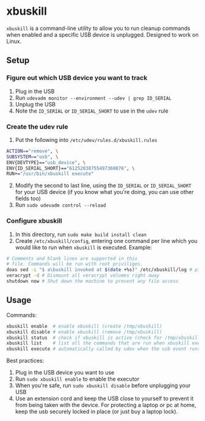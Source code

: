 # xbuskill

`xbuskill` is a command-line utility to allow you to run cleanup commands when
enabled and a specific USB device is unplugged. Designed to work on Linux.

## Setup

### Figure out which USB device you want to track

1. Plug in the USB
2. Run `udevadm monitor --environment --udev | grep ID_SERIAL`
3. Unplug the USB
4. Note the `ID_SERIAL` or `ID_SERIAL_SHORT` to use in the `udev` rule

### Create the udev rule

1. Put the following into `/etc/udev/rules.d/xbuskill.rules`
```sh
ACTION=="remove", \
SUBSYSTEM=="usb", \
ENV{DEVTYPE}=="usb_device", \
ENV{ID_SERIAL_SHORT}=="61252038755497360876", \
RUN+="/usr/bin/xbuskill execute"
```
2. Modify the second to last line, using the `ID_SERIAL` or `ID_SERIAL_SHORT` for
   your USB device (if you know what you're doing, you can use other fields too)
3. Run `sudo udevadm control --reload`

### Configure xbuskill

1. In this directory, run `sudo make build install clean`
2. Create `/etc/xbuskill/config`, entering one command per line which you would like to run when `xbuskill` is executed. Example:
```sh
# Comments and blank lines are supported in this
# file. Commands will be run with root priviliges.
doas sed -i "$ a\buskill invoked at $(date +%s)" /etc/xbuskill/log # pipes don't work
veracrypt -d # Dismount all veracrypt volumes right away
shutdown now # Shut down the machine to prevent any file access
```

## Usage

Commands:
```sh
xbuskill enable  # enable xbuskill (create /tmp/xbuskill)
xbuskill disable # enable xbuskill (remove /tmp/xbuskill)
xbuskill status  # check if xbuskill is active (check for /tmp/xbuskill)
xbuskill list    # list all the commands that are run when xbuskill executes
xbuskill execute # automatically called by udev when the usb event runs
```

Best practices:
1. Plug in the USB device you want to use
2. Run `sudo xbuskill enable` to enable the executor
3. When you're safe, run `sudo xbuskill disable` before unplugging your USB
4. Use an extension cord and keep the USB close to yourself to prevent it from being taken with the device. For protecting a laptop or pc at home, keep the usb securely locked in place (or just buy a laptop lock).
